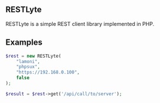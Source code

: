 RESTLyte
--------
RESTLyte is a simple REST client library implemented in PHP.


Examples
--------
```php
$rest = new RESTLyte(
    "lamoni",
    "phpsux",
    "https://192.168.0.100",
    false
);

$result = $rest->get('/api/call/to/server');
```